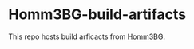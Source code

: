 # Homm3BG-build-artifacts

This repo hosts build arficacts from [Homm3BG](https://github.com/Heegu-sama/Homm3BG).

